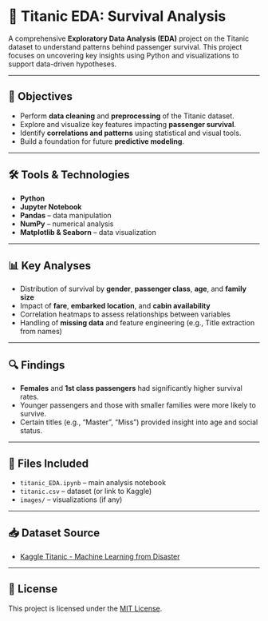 # 🚢 Titanic EDA: Survival Analysis

A comprehensive **Exploratory Data Analysis (EDA)** project on the Titanic dataset to understand patterns behind passenger survival. This project focuses on uncovering key insights using Python and visualizations to support data-driven hypotheses.

---

## 📌 Objectives
- Perform **data cleaning** and **preprocessing** of the Titanic dataset.
- Explore and visualize key features impacting **passenger survival**.
- Identify **correlations and patterns** using statistical and visual tools.
- Build a foundation for future **predictive modeling**.

---

## 🛠 Tools & Technologies
- **Python**
- **Jupyter Notebook**
- **Pandas** – data manipulation
- **NumPy** – numerical analysis
- **Matplotlib & Seaborn** – data visualization

---

## 📊 Key Analyses
- Distribution of survival by **gender**, **passenger class**, **age**, and **family size**
- Impact of **fare**, **embarked location**, and **cabin availability**
- Correlation heatmaps to assess relationships between variables
- Handling of **missing data** and feature engineering (e.g., Title extraction from names)

---

## 🔍 Findings
- **Females** and **1st class passengers** had significantly higher survival rates.
- Younger passengers and those with smaller families were more likely to survive.
- Certain titles (e.g., “Master”, “Miss”) provided insight into age and social status.

---

## 📁 Files Included
- `titanic_EDA.ipynb` – main analysis notebook
- `titanic.csv` – dataset (or link to Kaggle)
- `images/` – visualizations (if any)

---

## 📥 Dataset Source
- [Kaggle Titanic - Machine Learning from Disaster](https://www.kaggle.com/c/titanic)

---

## 📄 License
This project is licensed under the [MIT License](LICENSE).
